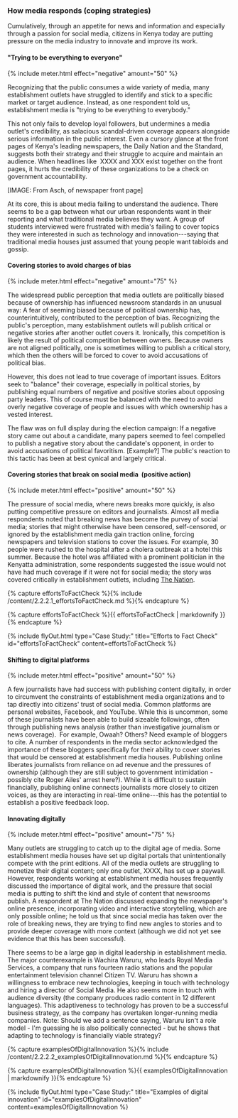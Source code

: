 ### How media responds (coping strategies)

Cumulatively, through an appetite for news and information and especially through a passion for social media, citizens in Kenya today are putting pressure on the media industry to innovate and improve its work.

#### "Trying to be everything to everyone"

{% include meter.html effect="negative" amount="50" %}

Recognizing that the public consumes a wide variety of media, many establishment outlets have struggled to identify and stick to a specific market or target audience. Instead, as one respondent told us, establishment media is "trying to be everything to everybody."

This not only fails to develop loyal followers, but undermines a media outlet's credibility, as salacious scandal-driven coverage appears alongside serious information in the public interest. Even a cursory glance at the front pages of Kenya's leading newspapers, the Daily Nation and the Standard, suggests both their strategy and their struggle to acquire and maintain an audience. When headlines like  XXXX and XXX exist together on the front pages, it hurts the credibility of these organizations to be a check on government accountability.

[IMAGE: From Asch, of newspaper front page]

At its core, this is about media failing to understand the audience. There seems to be a gap between what our urban respondents want in their reporting and what traditional media believes they want. A group of students interviewed were frustrated with media's failing to cover topics they were interested in such as technology and innovation---saying that traditional media houses just assumed that young people want tabloids and gossip.

#### Covering stories to avoid charges of bias

{% include meter.html effect="negative" amount="75" %}

The widespread public perception that media outlets are politically biased because of ownership has influenced newsroom standards in an unusual way: A fear of seeming biased because of political ownership has, counterintuitively, contributed to the perception of bias. Recognizing the public's perception, many establishment outlets will publish critical or negative stories after another outlet covers it. Ironically, this competition is likely the result of political competition between owners. Because owners are not aligned politically, one is sometimes willing to publish a critical story, which then the others will be forced to cover to avoid accusations of political bias.

However, this does not lead to true coverage of important issues. Editors seek to "balance" their coverage, especially in political stories, by publishing equal numbers of negative and positive stories about opposing party leaders. This of course must be balanced with the need to avoid overly negative coverage of people and issues with which ownership has a vested interest.

The flaw was on full display during the election campaign: If a negative story came out about a candidate, many papers seemed to feel compelled to publish a negative story about the candidate's opponent, in order to avoid accusations of political favoritism. [Example?] The public's reaction to this tactic has been at best cynical and largely critical.  

#### Covering stories that break on social media  (positive action)

{% include meter.html effect="positive" amount="50" %}

The pressure of social media, where news breaks more quickly, is also putting competitive pressure on editors and journalists. Almost all media respondents noted that breaking news has become the purvey of social media; stories that might otherwise have been censored, self-censored, or ignored by the establishment media gain traction online, forcing newspapers and television stations to cover the issues. For example, 30 people were rushed to the hospital after a cholera outbreak at a hotel this summer. Because the hotel was affiliated with a prominent politician in the Kenyatta administration, some respondents suggested the issue would not have had much coverage if it were not for social media; the story was covered critically in establishment outlets, including [The Nation](http://www.nation.co.ke/counties/nairobi/government-apparent-attempt-cover-up-cholera-outbreak-weston/1954174-3986100-11xk3ci/index.html).

<!-- Include content as a variable -->
{% capture effortsToFactCheck %}{% include /content/2.2.2.1_effortsToFactCheck.md %}{% endcapture %}
<!-- markdownify the variable -->
{% capture effortsToFactCheck %}{{ effortsToFactCheck | markdownify }}{% endcapture %}
<!-- include the flyOut function and pass in the variable content -->
{% include flyOut.html type="Case Study:" title="Efforts to Fact Check" id="effortsToFactCheck" content=effortsToFactCheck %}

#### Shifting to digital platforms

{% include meter.html effect="positive" amount="50" %}

A few journalists have had success with publishing content digitally, in order to circumvent the constraints of establishment media organizations and to tap directly into citizens' trust of social media. Common platforms are personal websites, Facebook, and YouTube. While this is uncommon, some of these journalists have been able to build sizeable followings, often through publishing news analysis (rather than investigative journalism or news coverage).  For example, Owaah? Others? Need example of bloggers to cite. A number of respondents in the media sector acknowledged the importance of these bloggers specifically for their ability to cover stories that would be censored at establishment media houses. Publishing online liberates journalists from reliance on ad revenue and the pressures of ownership (although they are still subject to government intimidation - possibly cite Roger Ailes' arrest here?). While it is difficult to sustain financially, publishing online connects journalists more closely to citizen voices, as they are interacting in real-time online---this has the potential to establish a positive feedback loop.

#### Innovating digitally

{% include meter.html effect="positive" amount="75" %}

Many outlets are struggling to catch up to the digital age of media. Some establishment media houses have set up digital portals that unintentionally compete with the print editions. All of the media outlets are struggling to monetize their digital content; only one outlet, XXXX, has set up a paywall. However, respondents working at establishment media houses frequently discussed the importance of digital work, and the pressure that social media is putting to shift the kind and style of content that newsrooms publish. A respondent at The Nation discussed expanding the newspaper's online presence, incorporating video and interactive storytelling, which are only possible online; he told us that since social media has taken over the role of breaking news, they are trying to find new angles to stories and to provide deeper coverage with more context (although we did not yet see evidence that this has been successful).

There seems to be a large gap in digital leadership in establishment media. The major counterexample is Wachira Waruru, who leads Royal Media Services, a company that runs fourteen radio stations and the popular entertainment television channel Citizen TV. Waruru has shown a willingness to embrace new technologies, keeping in touch with technology and hiring a director of Social Media. He also seems more in touch with audience diversity (the company produces radio content in 12 different languages). This adaptiveness to technology has proven to be a successful business strategy, as the company has overtaken longer-running media companies. Note: Should we add a sentence saying, Waruru isn't a role model - I'm guessing he is also politically connected - but he shows that adapting to technology is financially viable strategy?

<!-- Include content as a variable -->
{% capture examplesOfDigitalInnovation %}{% include /content/2.2.2.2_examplesOfDigitalInnovation.md %}{% endcapture %}
<!-- markdownify the variable -->
{% capture examplesOfDigitalInnovation %}{{ examplesOfDigitalInnovation | markdownify }}{% endcapture %}
<!-- include the flyOut function and pass in the variable content -->
{% include flyOut.html type="Case Study:" title="Examples of digital innovation" id="examplesOfDigitalInnovation" content=examplesOfDigitalInnovation %}
